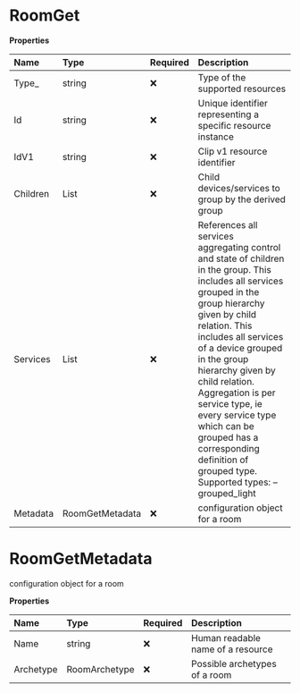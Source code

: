 # RoomGet

**Properties**

| Name     | Type                     | Required | Description                                                                                                                                                                                                                                                                                                                                                                                                                    |
| :------- | :----------------------- | :------- | :----------------------------------------------------------------------------------------------------------------------------------------------------------------------------------------------------------------------------------------------------------------------------------------------------------------------------------------------------------------------------------------------------------------------------- |
| Type\_   | string                   | ❌       | Type of the supported resources                                                                                                                                                                                                                                                                                                                                                                                                |
| Id       | string                   | ❌       | Unique identifier representing a specific resource instance                                                                                                                                                                                                                                                                                                                                                                    |
| IdV1     | string                   | ❌       | Clip v1 resource identifier                                                                                                                                                                                                                                                                                                                                                                                                    |
| Children | List<ResourceIdentifier> | ❌       | Child devices/services to group by the derived group                                                                                                                                                                                                                                                                                                                                                                           |
| Services | List<ResourceIdentifier> | ❌       | References all services aggregating control and state of children in the group. This includes all services grouped in the group hierarchy given by child relation. This includes all services of a device grouped in the group hierarchy given by child relation. Aggregation is per service type, ie every service type which can be grouped has a corresponding definition of grouped type. Supported types: – grouped_light |
| Metadata | RoomGetMetadata          | ❌       | configuration object for a room                                                                                                                                                                                                                                                                                                                                                                                                |

# RoomGetMetadata

configuration object for a room

**Properties**

| Name      | Type          | Required | Description                       |
| :-------- | :------------ | :------- | :-------------------------------- |
| Name      | string        | ❌       | Human readable name of a resource |
| Archetype | RoomArchetype | ❌       | Possible archetypes of a room     |

<!-- This file was generated by liblab | https://liblab.com/ -->
